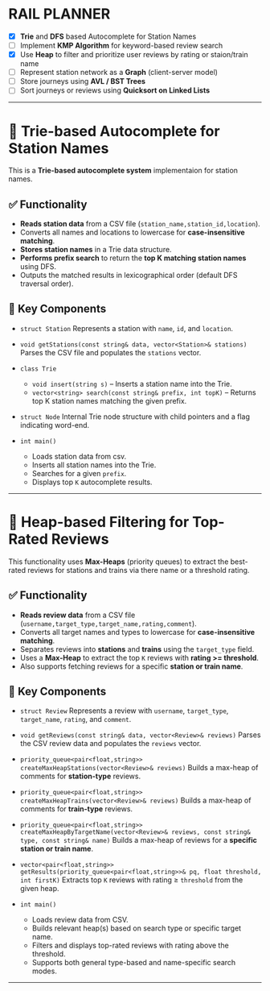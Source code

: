 # RAIL PLANNER

* [x] **Trie** and **DFS** based Autocomplete for Station Names
* [ ] Implement **KMP Algorithm** for keyword-based review search
* [x] Use **Heap** to filter and prioritize user reviews by rating or staion/train name
* [ ] Represent station network as a **Graph** (client-server model)
* [ ] Store journeys using **AVL / BST Trees**
* [ ] Sort journeys or reviews using **Quicksort on Linked Lists**

---

# 🚉 Trie-based Autocomplete for Station Names

This is a **Trie-based autocomplete system** implementaion for station names.

## ✅ Functionality

* **Reads station data** from a CSV file (`station_name,station_id,location`).
* Converts all names and locations to lowercase for **case-insensitive matching**.
* **Stores station names** in a Trie data structure.
* **Performs prefix search** to return the **top K matching station names** using DFS.
* Outputs the matched results in lexicographical order (default DFS traversal order).

## 🔧 Key Components

* `struct Station`
  Represents a station with `name`, `id`, and `location`.

* `void getStations(const string& data, vector<Station>& stations)`
  Parses the CSV file and populates the `stations` vector.

* `class Trie`
  * `void insert(string s)` – Inserts a station name into the Trie.
  * `vector<string> search(const string& prefix, int topK)` – Returns top K station names matching the given prefix.

* `struct Node`
  Internal Trie node structure with child pointers and a flag indicating word-end.

* `int main()`
  * Loads station data from csv.
  * Inserts all station names into the Trie.
  * Searches for a given `prefix`.
  * Displays top `K` autocomplete results.

---

# 🌟 Heap-based Filtering for Top-Rated Reviews

This functionality uses **Max-Heaps** (priority queues) to extract the best-rated reviews for stations and trains via there name or a threshold rating.

## ✅ Functionality

* **Reads review data** from a CSV file (`username,target_type,target_name,rating,comment`).
* Converts all target names and types to lowercase for **case-insensitive matching**.
* Separates reviews into **stations** and **trains** using the `target_type` field.
* Uses a **Max-Heap** to extract the top `K` reviews with **rating >= threshold**.
* Also supports fetching reviews for a specific **station or train name**.

## 🔧 Key Components

* `struct Review`
  Represents a review with `username`, `target_type`, `target_name`, `rating`, and `comment`.

* `void getReviews(const string& data, vector<Review>& reviews)`
  Parses the CSV review data and populates the `reviews` vector.

* `priority_queue<pair<float,string>> createMaxHeapStations(vector<Review>& reviews)`
  Builds a max-heap of comments for **station-type** reviews.

* `priority_queue<pair<float,string>> createMaxHeapTrains(vector<Review>& reviews)`
  Builds a max-heap of comments for **train-type** reviews.

* `priority_queue<pair<float,string>> createMaxHeapByTargetName(vector<Review>& reviews, const string& type, const string& name)`
  Builds a max-heap of reviews for a **specific station or train name**.

* `vector<pair<float,string>> getResults(priority_queue<pair<float,string>>& pq, float threshold, int firstK)`
  Extracts top `K` reviews with rating ≥ `threshold` from the given heap.

* `int main()`
  * Loads review data from CSV.
  * Builds relevant heap(s) based on search type or specific target name.
  * Filters and displays top-rated reviews with rating above the threshold.
  * Supports both general type-based and name-specific search modes.

---
